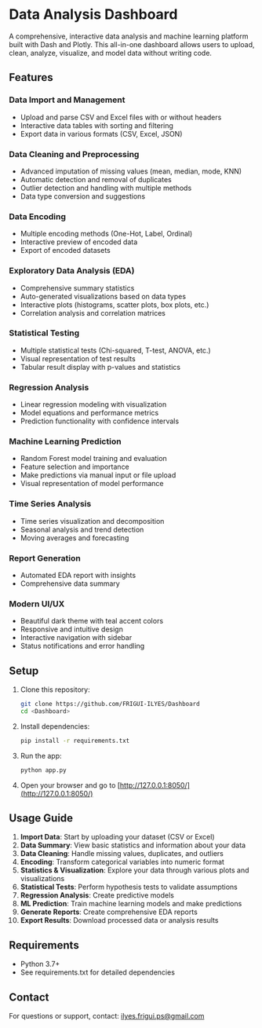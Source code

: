 # Data Analysis Dashboard

A comprehensive, interactive data analysis and machine learning platform built with Dash and Plotly. This all-in-one dashboard allows users to upload, clean, analyze, visualize, and model data without writing code.

## Features

### Data Import and Management
- Upload and parse CSV and Excel files with or without headers
- Interactive data tables with sorting and filtering
- Export data in various formats (CSV, Excel, JSON)

### Data Cleaning and Preprocessing
- Advanced imputation of missing values (mean, median, mode, KNN)
- Automatic detection and removal of duplicates
- Outlier detection and handling with multiple methods
- Data type conversion and suggestions

### Data Encoding
- Multiple encoding methods (One-Hot, Label, Ordinal)
- Interactive preview of encoded data
- Export of encoded datasets

### Exploratory Data Analysis (EDA)
- Comprehensive summary statistics
- Auto-generated visualizations based on data types
- Interactive plots (histograms, scatter plots, box plots, etc.)
- Correlation analysis and correlation matrices

### Statistical Testing
- Multiple statistical tests (Chi-squared, T-test, ANOVA, etc.)
- Visual representation of test results
- Tabular result display with p-values and statistics

### Regression Analysis
- Linear regression modeling with visualization
- Model equations and performance metrics
- Prediction functionality with confidence intervals

### Machine Learning Prediction
- Random Forest model training and evaluation
- Feature selection and importance
- Make predictions via manual input or file upload
- Visual representation of model performance

### Time Series Analysis
- Time series visualization and decomposition
- Seasonal analysis and trend detection
- Moving averages and forecasting

### Report Generation
- Automated EDA report with insights
- Comprehensive data summary

### Modern UI/UX
- Beautiful dark theme with teal accent colors
- Responsive and intuitive design
- Interactive navigation with sidebar
- Status notifications and error handling

## Setup
1. Clone this repository:
   ```bash
   git clone https://github.com/FRIGUI-ILYES/Dashboard
   cd <Dashboard>
   ```
2. Install dependencies:
   ```bash
   pip install -r requirements.txt
   ```
3. Run the app:
   ```bash
   python app.py
   ```
4. Open your browser and go to [http://127.0.0.1:8050/](http://127.0.0.1:8050/)

## Usage Guide
1. **Import Data**: Start by uploading your dataset (CSV or Excel)
2. **Data Summary**: View basic statistics and information about your data
3. **Data Cleaning**: Handle missing values, duplicates, and outliers
4. **Encoding**: Transform categorical variables into numeric format
5. **Statistics & Visualization**: Explore your data through various plots and visualizations
6. **Statistical Tests**: Perform hypothesis tests to validate assumptions
7. **Regression Analysis**: Create predictive models
8. **ML Prediction**: Train machine learning models and make predictions
9. **Generate Reports**: Create comprehensive EDA reports
10. **Export Results**: Download processed data or analysis results

## Requirements
- Python 3.7+
- See requirements.txt for detailed dependencies

## Contact
For questions or support, contact: ilyes.frigui.ps@gmail.com 
